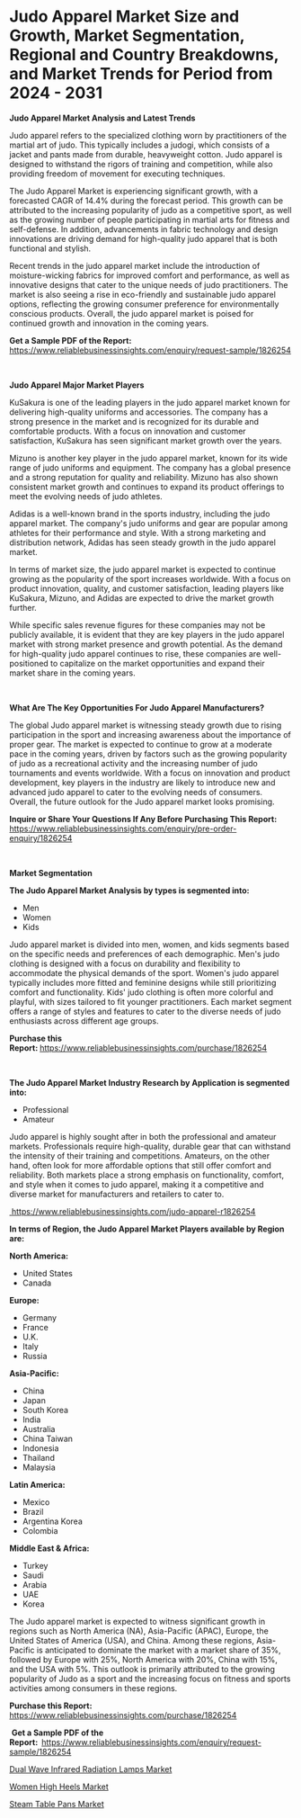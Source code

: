<p><h1>Judo Apparel Market Size and Growth, Market Segmentation, Regional and Country Breakdowns, and Market Trends for Period from 2024 -  2031</h1></p><p><strong>Judo Apparel Market Analysis and Latest Trends</strong></p>
<p><p>Judo apparel refers to the specialized clothing worn by practitioners of the martial art of judo. This typically includes a judogi, which consists of a jacket and pants made from durable, heavyweight cotton. Judo apparel is designed to withstand the rigors of training and competition, while also providing freedom of movement for executing techniques.</p><p>The Judo Apparel Market is experiencing significant growth, with a forecasted CAGR of 14.4% during the forecast period. This growth can be attributed to the increasing popularity of judo as a competitive sport, as well as the growing number of people participating in martial arts for fitness and self-defense. In addition, advancements in fabric technology and design innovations are driving demand for high-quality judo apparel that is both functional and stylish.</p><p>Recent trends in the judo apparel market include the introduction of moisture-wicking fabrics for improved comfort and performance, as well as innovative designs that cater to the unique needs of judo practitioners. The market is also seeing a rise in eco-friendly and sustainable judo apparel options, reflecting the growing consumer preference for environmentally conscious products. Overall, the judo apparel market is poised for continued growth and innovation in the coming years.</p></p>
<p><strong>Get a Sample PDF of the Report:&nbsp;</strong> <a href="https://www.reliablebusinessinsights.com/enquiry/request-sample/1826254">https://www.reliablebusinessinsights.com/enquiry/request-sample/1826254</a></p>
<p>&nbsp;</p>
<p><strong>Judo Apparel Major Market Players</strong></p>
<p><p>KuSakura is one of the leading players in the judo apparel market known for delivering high-quality uniforms and accessories. The company has a strong presence in the market and is recognized for its durable and comfortable products. With a focus on innovation and customer satisfaction, KuSakura has seen significant market growth over the years.</p><p>Mizuno is another key player in the judo apparel market, known for its wide range of judo uniforms and equipment. The company has a global presence and a strong reputation for quality and reliability. Mizuno has also shown consistent market growth and continues to expand its product offerings to meet the evolving needs of judo athletes.</p><p>Adidas is a well-known brand in the sports industry, including the judo apparel market. The company's judo uniforms and gear are popular among athletes for their performance and style. With a strong marketing and distribution network, Adidas has seen steady growth in the judo apparel market.</p><p>In terms of market size, the judo apparel market is expected to continue growing as the popularity of the sport increases worldwide. With a focus on product innovation, quality, and customer satisfaction, leading players like KuSakura, Mizuno, and Adidas are expected to drive the market growth further.</p><p>While specific sales revenue figures for these companies may not be publicly available, it is evident that they are key players in the judo apparel market with strong market presence and growth potential. As the demand for high-quality judo apparel continues to rise, these companies are well-positioned to capitalize on the market opportunities and expand their market share in the coming years.</p></p>
<p>&nbsp;</p>
<p><strong>What Are The Key Opportunities For Judo Apparel Manufacturers?</strong></p>
<p><p>The global Judo apparel market is witnessing steady growth due to rising participation in the sport and increasing awareness about the importance of proper gear. The market is expected to continue to grow at a moderate pace in the coming years, driven by factors such as the growing popularity of judo as a recreational activity and the increasing number of judo tournaments and events worldwide. With a focus on innovation and product development, key players in the industry are likely to introduce new and advanced judo apparel to cater to the evolving needs of consumers. Overall, the future outlook for the Judo apparel market looks promising.</p></p>
<p><strong>Inquire or Share Your Questions If Any Before Purchasing This Report:</strong> <a href="https://www.reliablebusinessinsights.com/enquiry/pre-order-enquiry/1826254">https://www.reliablebusinessinsights.com/enquiry/pre-order-enquiry/1826254</a></p>
<p>&nbsp;</p>
<p><strong>Market Segmentation</strong></p>
<p><strong>The Judo Apparel Market Analysis by types is segmented into:</strong></p>
<p><ul><li>Men</li><li>Women</li><li>Kids</li></ul></p>
<p><p>Judo apparel market is divided into men, women, and kids segments based on the specific needs and preferences of each demographic. Men's judo clothing is designed with a focus on durability and flexibility to accommodate the physical demands of the sport. Women's judo apparel typically includes more fitted and feminine designs while still prioritizing comfort and functionality. Kids' judo clothing is often more colorful and playful, with sizes tailored to fit younger practitioners. Each market segment offers a range of styles and features to cater to the diverse needs of judo enthusiasts across different age groups.</p></p>
<p><strong>Purchase this Report:&nbsp;</strong><a href="https://www.reliablebusinessinsights.com/purchase/1826254">https://www.reliablebusinessinsights.com/purchase/1826254</a></p>
<p>&nbsp;</p>
<p><strong>The Judo Apparel Market Industry Research by Application is segmented into:</strong></p>
<p><ul><li>Professional</li><li>Amateur</li></ul></p>
<p><p>Judo apparel is highly sought after in both the professional and amateur markets. Professionals require high-quality, durable gear that can withstand the intensity of their training and competitions. Amateurs, on the other hand, often look for more affordable options that still offer comfort and reliability. Both markets place a strong emphasis on functionality, comfort, and style when it comes to judo apparel, making it a competitive and diverse market for manufacturers and retailers to cater to.</p></p>
<p><a href="https://www.reliablebusinessinsights.com/judo-apparel-r1826254">&nbsp;https://www.reliablebusinessinsights.com/judo-apparel-r1826254</a></p>
<p><strong>In terms of Region, the Judo Apparel Market Players available by Region are:</strong></p>
<p>
    <p> <strong> North America: </strong>
        <ul>
            <li>United States</li>
            <li>Canada</li>
        </ul>
        </p> 
    <p> <strong> Europe: </strong>
        <ul>
            <li>Germany</li>
            <li>France</li>
            <li>U.K.</li>
            <li>Italy</li>
            <li>Russia</li>
        </ul>
        </p> 
    <p> <strong> Asia-Pacific: </strong>
        <ul>
            <li>China</li>
            <li>Japan</li>
            <li>South Korea</li>
            <li>India</li>
            <li>Australia</li>
            <li>China Taiwan</li>
            <li>Indonesia</li>
            <li>Thailand</li>
            <li>Malaysia</li>
        </ul>
        </p> 
    <p> <strong> Latin America: </strong>
        <ul>
            <li>Mexico</li>
            <li>Brazil</li>
            <li>Argentina Korea</li>
            <li>Colombia</li>
        </ul>
        </p> 
    <p> <strong> Middle East & Africa: </strong>
        <ul>
            <li>Turkey</li>
            <li>Saudi</li>
            <li>Arabia</li>
            <li>UAE</li>
            <li>Korea</li>
        </ul>
    </p>
    </p>
<p><p>The Judo apparel market is expected to witness significant growth in regions such as North America (NA), Asia-Pacific (APAC), Europe, the United States of America (USA), and China. Among these regions, Asia-Pacific is anticipated to dominate the market with a market share of 35%, followed by Europe with 25%, North America with 20%, China with 15%, and the USA with 5%. This outlook is primarily attributed to the growing popularity of Judo as a sport and the increasing focus on fitness and sports activities among consumers in these regions.</p></p>
<p><strong>Purchase this Report: </strong><a href="https://www.reliablebusinessinsights.com/purchase/1826254">https://www.reliablebusinessinsights.com/purchase/1826254</a></p>
<p>&nbsp;<strong>Get a Sample PDF of the Report:&nbsp;&nbsp;</strong><a href="https://www.reliablebusinessinsights.com/enquiry/request-sample/1826254">https://www.reliablebusinessinsights.com/enquiry/request-sample/1826254</a></p>
<p><strong></strong></p>
<p><p><a href="https://view.publitas.com/reportprime-1/dual-wave-infrared-radiation-lamps-market-outlook-complete-industry-analysis-2024-to-2031/">Dual Wave Infrared Radiation Lamps Market</a></p><p><a href="https://github.com/AKSHATREPORTPRIME/Market-Research-Report-List-5/blob/main/women-high-heels-market.md">Women High Heels Market</a></p><p><a href="https://github.com/indrystar/Market-Research-Report-List-3/blob/main/steam-table-pans-market.md">Steam Table Pans Market</a></p></p>